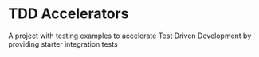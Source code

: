 # TDD Accelerators

A project with testing examples to accelerate Test Driven Development by providing starter integration tests

